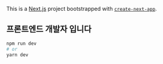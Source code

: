 This is a [Next.js](https://nextjs.org/) project bootstrapped with [`create-next-app`](https://github.com/vercel/next.js/tree/canary/packages/create-next-app).

## 프론트엔드 개발자 입니다

```bash
npm run dev
# or
yarn dev
```

<!-- Open [http://localhost:3000](http://localhost:3000) with your browser to see the result. -->
